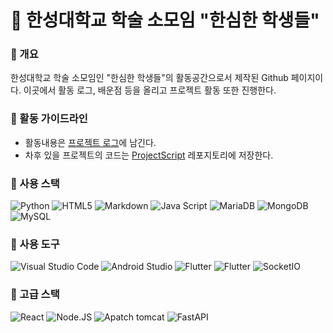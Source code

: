 # 🤯 한성대학교 학술 소모임 "한심한 학생들"



### 👩‍ 개요

한성대학교 학술 소모임인 "한심한 학생들"의 활동공간으로서 제작된 Github 페이지이다. 이곳에서 활동 로그, 배운점 등을 올리고 프로젝트 활동 또한 진행한다.

### 🌈 활동 가이드라인

* 활동내용은 [프로젝트 로그](https://github.com/Hansung-Univ-bored-students/ProjectDocument/blob/main/ProjectLog.md)에 남긴다.   
* 차후 있을 프로젝트의 코드는 [ProjectScript](https://github.com/Hansung-Univ-bored-students/ProjectScript) 레포지토리에 저장한다.   

### 🧙 사용 스택

![Python](https://img.shields.io/badge/python-3670A0?style=for-the-badge&logo=python&logoColor=ffdd54) 
![HTML5](https://img.shields.io/badge/html5-%23E34F26.svg?style=for-the-badge&logo=html5&logoColor=white) 
![Markdown](https://img.shields.io/badge/markdown-%23000000.svg?style=for-the-badge&logo=markdown&logoColor=white) 
![Java Script](https://img.shields.io/badge/javascript-F7DF1E?style=for-the-badge&logo=javascript&logoColor=black)
![MariaDB](https://img.shields.io/badge/mariaDB-003545?style=for-the-badge&logo=mariaDB&logoColor=white) 
![MongoDB](https://img.shields.io/badge/MongoDB-%234ea94b.svg?style=for-the-badge&logo=mongodb&logoColor=white)
![MySQL](https://img.shields.io/badge/mysql-4479A1?style=for-the-badge&logo=mysql&logoColor=white)

### 🧰 사용 도구
![Visual Studio Code](https://img.shields.io/badge/Visual%20Studio%20Code-0078d7.svg?style=for-the-badge&logo=visual-studio-code&logoColor=white) 
![Android Studio](https://img.shields.io/badge/Android%20Studio-3DDC84.svg?style=for-the-badge&logo=android-studio&logoColor=white) 
![Flutter](https://img.shields.io/badge/flutter-02569B?style=for-the-badge&logo=flutter&logoColor=white)
![Flutter](https://img.shields.io/badge/flutter-02569B?style=for-the-badge&logo=flutter&logoColor=white)
![SocketIO](https://img.shields.io/badge/Socket.io-02569B?style=for-the-badge&logo=socketdotio&logoColor=#010101)


### 🥇 고급 스택
![React](https://img.shields.io/badge/react-61DAFB?style=for-the-badge&logo=react&logoColor=black)
![Node.JS](https://img.shields.io/badge/node.js-339933?style=for-the-badge&logo=Node.js&logoColor=white)
![Apatch tomcat](https://img.shields.io/badge/apache%20tomcat-F8DC75?style=for-the-badge&logo=apachetomcat&logoColor=black)
![FastAPI](https://img.shields.io/badge/FastAPI-005571?style=for-the-badge&logo=fastapi) 
